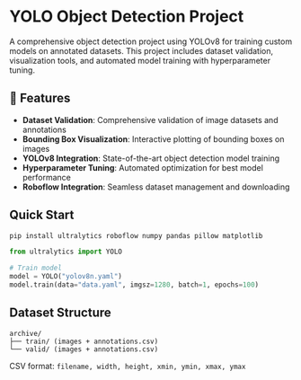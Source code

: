 # YOLO Object Detection Project

A comprehensive object detection project using YOLOv8 for training custom models on annotated datasets. This project includes dataset validation, visualization tools, and automated model training with hyperparameter tuning.

## 🚀 Features

- **Dataset Validation**: Comprehensive validation of image datasets and annotations
- **Bounding Box Visualization**: Interactive plotting of bounding boxes on images
- **YOLOv8 Integration**: State-of-the-art object detection model training
- **Hyperparameter Tuning**: Automated optimization for best model performance
- **Roboflow Integration**: Seamless dataset management and downloading

## Quick Start
```bash
pip install ultralytics roboflow numpy pandas pillow matplotlib
```

```python
from ultralytics import YOLO

# Train model
model = YOLO("yolov8n.yaml")
model.train(data="data.yaml", imgsz=1280, batch=1, epochs=100)
```

## Dataset Structure
```
archive/
├── train/ (images + annotations.csv)
└── valid/ (images + annotations.csv)
```

CSV format: `filename, width, height, xmin, ymin, xmax, ymax`
